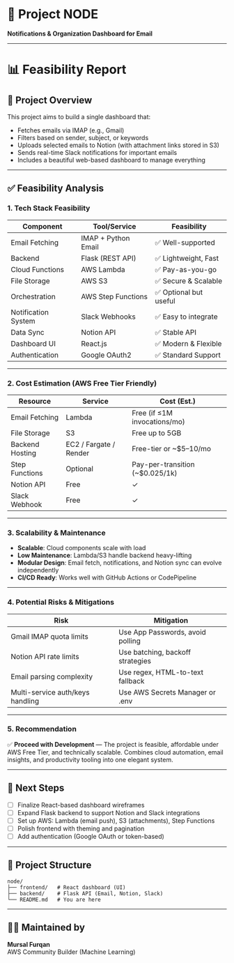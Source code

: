 # 🧠 Project NODE
**Notifications & Organization Dashboard for Email**

---

# 📊 Feasibility Report

## 📝 Project Overview

This project aims to build a single dashboard that:
- Fetches emails via IMAP (e.g., Gmail)
- Filters based on sender, subject, or keywords
- Uploads selected emails to Notion (with attachment links stored in S3)
- Sends real-time Slack notifications for important emails
- Includes a beautiful web-based dashboard to manage everything

---

## ✅ Feasibility Analysis

### 1. **Tech Stack Feasibility**

| Component              | Tool/Service        | Feasibility         |
|------------------------|---------------------|---------------------|
| Email Fetching         | IMAP + Python Email | ✅ Well-supported   |
| Backend                | Flask (REST API)    | ✅ Lightweight, Fast |
| Cloud Functions        | AWS Lambda          | ✅ Pay-as-you-go    |
| File Storage           | AWS S3              | ✅ Secure & Scalable |
| Orchestration          | AWS Step Functions  | ✅ Optional but useful |
| Notification System    | Slack Webhooks      | ✅ Easy to integrate |
| Data Sync              | Notion API          | ✅ Stable API       |
| Dashboard UI           | React.js            | ✅ Modern & Flexible |
| Authentication         | Google OAuth2       | ✅ Standard Support |

---

### 2. **Cost Estimation (AWS Free Tier Friendly)**

| Resource            | Service     | Cost (Est.)                         |
|---------------------|-------------|-------------------------------------|
| Email Fetching      | Lambda      | Free (if ≤1M invocations/mo)       |
| File Storage        | S3          | Free up to 5GB                     |
| Backend Hosting     | EC2 / Fargate / Render | Free-tier or ~$5–10/mo |
| Step Functions      | Optional    | Pay-per-transition (~$0.025/1k)    |
| Notion API          | Free        | ✓                                  |
| Slack Webhook       | Free        | ✓                                  |

---

### 3. **Scalability & Maintenance**

- **Scalable**: Cloud components scale with load  
- **Low Maintenance**: Lambda/S3 handle backend heavy-lifting  
- **Modular Design**: Email fetch, notifications, and Notion sync can evolve independently  
- **CI/CD Ready**: Works well with GitHub Actions or CodePipeline  

---

### 4. **Potential Risks & Mitigations**

| Risk                             | Mitigation                            |
|----------------------------------|----------------------------------------|
| Gmail IMAP quota limits          | Use App Passwords, avoid polling      |
| Notion API rate limits           | Use batching, backoff strategies      |
| Email parsing complexity         | Use regex, HTML-to-text fallback      |
| Multi-service auth/keys handling | Use AWS Secrets Manager or .env       |

---

### 5. **Recommendation**

✅ **Proceed with Development** — The project is feasible, affordable under AWS Free Tier, and technically scalable. Combines cloud automation, email insights, and productivity tooling into one elegant system.

---

## 📌 Next Steps

- [ ] Finalize React-based dashboard wireframes  
- [ ] Expand Flask backend to support Notion and Slack integrations  
- [ ] Set up AWS: Lambda (email push), S3 (attachments), Step Functions  
- [ ] Polish frontend with theming and pagination  
- [ ] Add authentication (Google OAuth or token-based)  

---

## 📁 Project Structure

```
node/
├── frontend/   # React dashboard (UI)
├── backend/    # Flask API (Email, Notion, Slack)
└── README.md   # You are here
```

---

## 🧑‍💻 Maintained by

**Mursal Furqan**  
AWS Community Builder (Machine Learning)